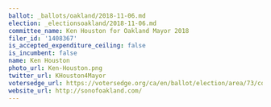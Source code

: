 ```yaml
---
ballot: _ballots/oakland/2018-11-06.md
election: _electionsoakland/2018-11-06.md
committee_name: Ken Houston for Oakland Mayor 2018
filer_id: '1408367'
is_accepted_expenditure_ceiling: false
is_incumbent: false
name: Ken Houston
photo_url: Ken-Houston.png
twitter_url: KHouston4Mayor
votersedge_url: https://votersedge.org/ca/en/ballot/election/area/73/contests/contest/17342/candidate/139769?&county=alameda%20county&election_authority_id=1
website_url: http://sonofoakland.com/
---
```


